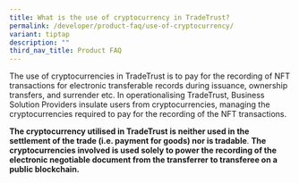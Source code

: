 ```yaml
---
title: What is the use of cryptocurrency in TradeTrust?
permalink: /developer/product-faq/use-of-cryptocurrency/
variant: tiptap
description: ""
third_nav_title: Product FAQ
---
```

<p>The use of cryptocurrencies in TradeTrust is to pay for the recording
of NFT transactions for electronic transferable records during issuance,
ownership transfers, and surrender etc. In operationalising TradeTrust,
Business Solution Providers insulate users from cryptocurrencies, managing
the cryptocurrencies required to pay for the recording of the NFT transactions.</p>
<p><strong>The cryptocurrency utilised in TradeTrust is neither used in the settlement of the trade (i.e. payment for goods) nor is tradable</strong>. <strong>The cryptocurrencies involved is used solely to power the recording of the electronic negotiable document from the transferrer to transferee on a public blockchain.</strong>
</p>